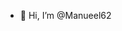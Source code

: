 - 👋 Hi, I’m @Manueel62

<!---
- 📫 How to reach me 
Manueel62/Manueel62 is a ✨ special ✨ repository because its `README.md` (this file) appears on your GitHub profile.
You can click the Preview link to take a look at your changes.
--->
